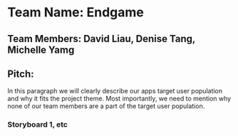 # Team Name: Endgame
## Team Members: David Liau, Denise Tang, Michelle Yamg
## Pitch:
In this paragraph we will clearly describe our apps target user population and why it fits the project theme. Most importantly, we need to mention why none of our team members are a part of the target user population.

### Storyboard 1, etc
